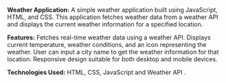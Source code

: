 **Weather Application:**
A simple weather application built using JavaScript, HTML, and CSS. This application fetches weather data from a weather API and displays the current weather information for a specified location.

**Features:**
Fetches real-time weather data using a weather API.
Displays current temperature, weather conditions, and an icon representing the weather.
User can input a city name to get the weather information for that location.
Responsive design suitable for both desktop and mobile devices.

**Technologies Used:**
HTML, CSS, JavaScript and Weather API .
